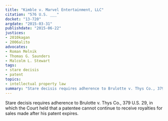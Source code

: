 ```yaml
---
title: "Kimble v. Marvel Entertainment, LLC"
citation: "576 U.S. ___"
docket: "13-720"
argdate: "2015-03-31"
publishdate: "2015-06-22"
justices:
- 2010kagan
- 2006alito
advocates:
- Roman Melnik
- Thomas G. Saunders
- Malcolm L. Stewart
tags:
- stare decisis
- patent
topics:
- intellectual property law
summary: "Stare decisis requires adherence to Brulotte v. Thys Co., 379 U.S. 29, in which the Court held that a patentee cannot continue to receive royalties for sales made after his patent expires."
---
```

Stare decisis requires adherence to Brulotte v. Thys Co., 379 U.S. 29, in which the Court held that a patentee cannot continue to receive royalties for sales made after his patent expires.

